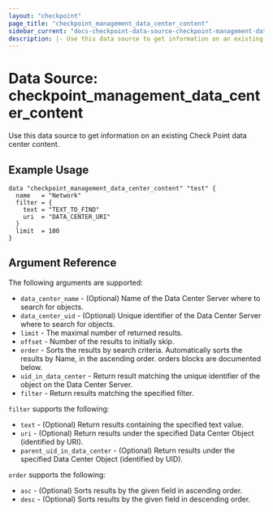 ```yaml
---
layout: "checkpoint"
page_title: "checkpoint_management_data_center_content"
sidebar_current: "docs-checkpoint-data-source-checkpoint-management-data_center_content"
description: |- Use this data source to get information on an existing Check Point data center content.
---
```


# Data Source: checkpoint_management_data_center_content

Use this data source to get information on an existing Check Point data center content.

## Example Usage

```hcl
data "checkpoint_management_data_center_content" "test" {
  name   = "Network"
  filter = {
    text = "TEXT_TO_FIND"
    uri  = "DATA_CENTER_URI"
  }
  limit  = 100
}
```

## Argument Reference

The following arguments are supported:

* `data_center_name` - (Optional) Name of the Data Center Server where to search for objects.
* `data_center_uid` - (Optional) Unique identifier of the Data Center Server where to search for objects.
* `limit` - The maximal number of returned results.
* `offset` - Number of the results to initially skip.
* `order` - Sorts the results by search criteria. Automatically sorts the results by Name, in the ascending order.
  orders blocks are documented below.
* `uid_in_data_center` - Return result matching the unique identifier of the object on the Data Center Server.
* `filter` - Return results matching the specified filter.

`filter` supports the following:

* `text` - (Optional) Return results containing the specified text value.
* `uri` - (Optional) Return results under the specified Data Center Object (identified by URI).
* `parent_uid_in_data_center` - (Optional) Return results under the specified Data Center Object (identified by UID).

`order` supports the following:

* `asc` - (Optional) Sorts results by the given field in ascending order.
* `desc` - (Optional) Sorts results by the given field in descending order.
